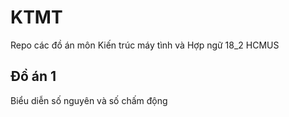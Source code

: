 # KTMT

Repo các đồ án môn Kiến trúc máy tình và Hợp ngữ 18_2 HCMUS

## Đồ án 1
Biểu diễn số nguyên và số chấm động
